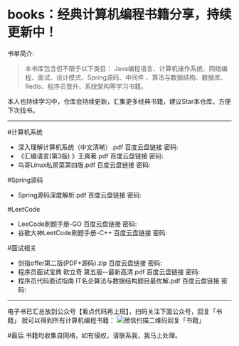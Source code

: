 # books：经典计算机编程书籍分享，持续更新中！

书单简介:

> 本书库包含但不限于以下类目： Java编程语言、计算机操作系统、网络编程、面试、设计模式、Spring源码、中间件 、算法与数据结构、数据库、Redis、程序员晋升、系统架构等学习书籍。

本人也持续学习中，仓库会持续更新，汇集更多经典书籍，建议Star本仓库，方便下次找书。

---

#计算机系统
- 深入理解计算机系统（中文清晰）.pdf 百度云盘链接 密码:
- 《汇编语言(第3版) 》王爽著.pdf 百度云盘链接 密码:
- 鸟哥Linux私房菜第四版.pdf 百度云盘链接 密码:


#Spring源码
- Spring源码深度解析.pdf 百度云盘链接 密码:


#LeetCode
- LeeCode刷题手册-GO 百度云盘链接 密码:
- 谷歌大神LeetCode刷题手册-C++ 百度云盘链接 密码:


#面试相关
- 剑指offer第二版(PDF+源码).zip 百度云盘链接 密码:
- 程序员面试宝典 欧立奇 第五版--最新高清.pdf 百度云盘链接 密码:
- 程序员代码面试指南 IT名企算法与数据结构题目最优解.pdf 百度云盘链接 密码:


---

电子书已汇总放到公众号【看点代码再上班】，扫码关注下面公众号，回复「书籍」 就可以得到所有计算机编程书籍：
![微信扫描二维码回复「书籍」](https://bcn.135editor.com/files/9695546/a7/af2/bige-92149-9470-undefined-6-a7af26d7391bd715ebb1d81d6f854857.png)


#最后
书籍均收集自网络，如有侵权，请联系我，我马上处理。






